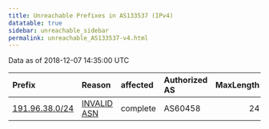 ```yaml
---
title: Unreachable Prefixes in AS133537 (IPv4)
datatable: true
sidebar: unreachable_sidebar
permalink: unreachable_AS133537-v4.html
---
```


Data as of 2018-12-07 14:35:00 UTC


<div class="datatable-begin"></div>

| Prefix                                                 | Reason                                                                                                 | affected   | Authorized AS   |   MaxLength | Anchor                                         |   unreachable /24s |
|:-------------------------------------------------------|:-------------------------------------------------------------------------------------------------------|:-----------|:----------------|------------:|:-----------------------------------------------|-------------------:|
| [191.96.38.0/24](https://stat.ripe.net/191.96.38.0/24) | [INVALID ASN](https://rpki-validator.ripe.net/announcement-preview?asn=AS133537&prefix=191.96.38.0/24) | complete   | AS60458         |          24 | [LACNIC](unreachable_LACNIC_RPKI_Root-v4.html) |                  1 |

<div class="datatable-end"></div>
